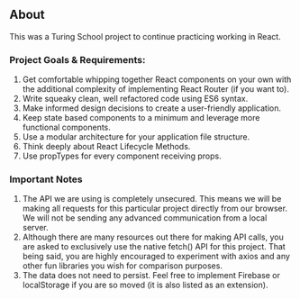 ## About
This was a Turing School project to continue practicing working in React.

### Project Goals & Requirements:
1. Get comfortable whipping together React components on your own with the additional complexity of implementing React Router (if you want to).
2. Write squeaky clean, well refactored code using ES6 syntax.
3. Make informed design decisions to create a user-friendly application.
4. Keep state based components to a minimum and leverage more functional components.
5. Use a modular architecture for your application file structure.
6. Think deeply about React Lifecycle Methods.
7. Use propTypes for every component receiving props.

### Important Notes
1. The API we are using is completely unsecured. This means we will be making all requests for this particular project directly from our browser. We will not be sending any advanced communication from a local server.
2. Although there are many resources out there for making API calls, you are asked to exclusively use the native fetch() API for this project. That being said, you are highly encouraged to experiment with axios and any other fun libraries you wish for comparison purposes.
3. The data does not need to persist. Feel free to implement Firebase or localStorage if you are so moved (it is also listed as an extension).
